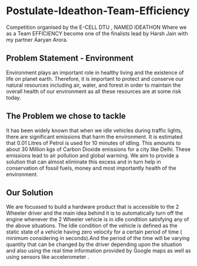 # Postulate-Ideathon-Team-Efficiency
Competition organised by the E-CELL DTU , NAMED IDEATHON Where we as a Team EFFICIENCY become one of the finalists lead by Harsh Jain with my partner Aaryan Arora. 
## Problem Statement - Environment
Environment plays an important role in healthy living and the existence of life on planet earth. Therefore, it is important to protect and conserve our natural resources including air, water, and forest in order to maintain the overall health of our environment as all these resources are at some risk today.

## The Problem we chose to tackle

It has been widely known that when we idle vehicles during traffic lights, there are significant emissions that harm the environment. It is estimated that 0.01 Litres of Petrol is used for 10 minutes of idling. This amounts to about 30 Million kgs of Carbon Dioxide emissions for a city like Delhi. These emissions lead to air pollution and global warming. We aim to provide a solution that can almost eliminate this excess and in turn help in  conservation of fossil fuels, money and most importantly health of the environment.

## Our Solution

We are focussed to build a hardware product that is accessible to the 2 Wheeler driver and the main idea behind it is to automatically turn off the engine whenever the 2 Wheeler vehicle is in idle condition satisfying any of the above situations. The Idle condition of the vehicle is defined as the static state of a vehicle having zero velocity for a certain period of time ( minimum considering in seconds).And the period of the time will be varying quantity that can be changed by the driver depending upon the situation and also using the real time information provided by Google maps as well as using sensors like accelerometer .

